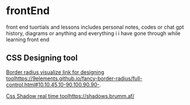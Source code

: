 # frontEnd
front end tuortials and lessons
includes personal notes, codes or chat gpt history, diagrams or anything and everything i i have gone through while learning front end

## CSS Designing tool

[Border radius visualize link for designing tool]()https://9elements.github.io/fancy-border-radius/full-control.html#10.10.45.10-90.100.90.90-.

[Css Shadow real time tool]()https://shadows.brumm.af/
